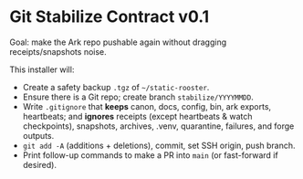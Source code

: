 # Git Stabilize Contract v0.1

Goal: make the Ark repo pushable again without dragging receipts/snapshots noise.

This installer will:
- Create a safety backup `.tgz` of `~/static-rooster`.
- Ensure there is a Git repo; create branch `stabilize/YYYYMMDD`.
- Write `.gitignore` that **keeps** canon, docs, config, bin, ark exports, heartbeats;
  and **ignores** receipts (except heartbeats & watch checkpoints), snapshots, archives,
  .venv, quarantine, failures, and forge outputs.
- `git add -A` (additions + deletions), commit, set SSH origin, push branch.
- Print follow-up commands to make a PR into `main` (or fast-forward if desired).
